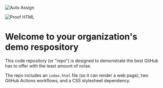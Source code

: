 ![Auto Assign](https://github.com/is212-zw-test/demo-repository/actions/workflows/auto-assign.yml/badge.svg)

![Proof HTML](https://github.com/is212-zw-test/demo-repository/actions/workflows/proof-html.yml/badge.svg)

# Welcome to your organization's demo respository
This code repository (or "repo") is designed to demonstrate the best GitHub has to offer with the least amount of noise.

The repo includes an `index.html` file (so it can render a web page), two GitHub Actions workflows, and a CSS stylesheet dependency.
